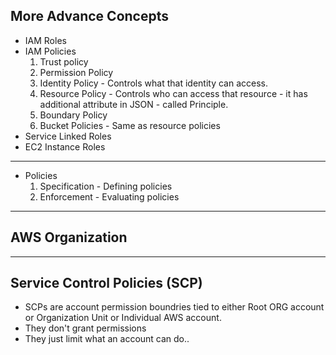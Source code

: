 ## More Advance Concepts

* IAM Roles
* IAM Policies 
  1. Trust policy
  2. Permission Policy
  3. Identity Policy - Controls what that identity can access.
  4. Resource Policy - Controls who can access that resource - it has additional attribute in JSON - called Principle.
  5. Boundary Policy
  6. Bucket Policies - Same as resource policies
* Service Linked Roles
* EC2 Instance Roles

---
* Policies 
  1. Specification - Defining policies
  2. Enforcement - Evaluating policies
___
## AWS Organization

---
## Service Control Policies (SCP)

* SCPs are account permission boundries tied to either Root ORG account or Organization Unit or Individual AWS account.
* They don't grant permissions
* They just limit what an account can do..
